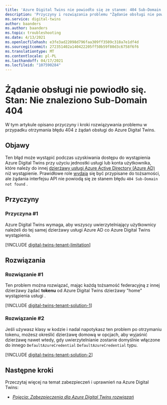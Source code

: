 ```yaml
---
title: 'Azure Digital Twins nie powiodło się ze stanem: 404 Sub-Domain nie znaleziono'
description: 'Przyczyny i rozwiązania problemu "Żądanie obsługi nie powiodło się. Stan: 404 Sub-Domain nie znaleziono" na Azure Digital Twins.'
ms.service: digital-twins
author: baanders
ms.author: baanders
ms.topic: troubleshooting
ms.date: 4/13/2021
ms.openlocfilehash: e3fe3ad22098d796faa309ff3509c318a7e1df4d
ms.sourcegitcommit: 272351402a140422205ff50b59f80d3c6758f6f6
ms.translationtype: MT
ms.contentlocale: pl-PL
ms.lasthandoff: 04/17/2021
ms.locfileid: "107590284"
---
```

# <a name="service-request-failed-status-404-sub-domain-not-found"></a>Żądanie obsługi nie powiodło się. Stan: Nie znaleziono Sub-Domain 404

W tym artykule opisano przyczyny i kroki rozwiązywania problemu w przypadku otrzymania błędu 404 z żądań obsługi do Azure Digital Twins. 

## <a name="symptoms"></a>Objawy

Ten błąd może wystąpić podczas uzyskiwania dostępu do wystąpienia Azure Digital Twins przy użyciu jednostki usługi lub konta użytkownika, które należy do innej [dzierżawy usługi Azure Active Directory (Azure AD)](../active-directory/develop/quickstart-create-new-tenant.md) niż wystąpienie. Prawidłowe role [wydają](concepts-security.md) się być przypisane do tożsamości, ale żądania interfejsu API nie powiodą się ze stanem błędu `404 Sub-Domain not found` .

## <a name="causes"></a>Przyczyny

### <a name="cause-1"></a>Przyczyna #1

Azure Digital Twins wymaga, aby wszyscy uwierzytelniający użytkownicy należeli do tej samej dzierżawy usługi Azure AD co Azure Digital Twins wystąpienia.

[!INCLUDE [digital-twins-tenant-limitation](../../includes/digital-twins-tenant-limitation.md)]

## <a name="solutions"></a>Rozwiązania

### <a name="solution-1"></a>Rozwiązanie #1

Ten problem można rozwiązać, mając każdą tożsamość federacyjną z innej dzierżawy żądać **tokenu** od Azure Digital Twins dzierżawy "home" wystąpienia usługi . 

[!INCLUDE [digital-twins-tenant-solution-1](../../includes/digital-twins-tenant-solution-1.md)]

### <a name="solution-2"></a>Rozwiązanie #2

Jeśli używasz klasy w kodzie i nadal napotykasz ten problem po otrzymaniu tokenu, możesz określić dzierżawę domową w opcjach, aby wyjaśnić dzierżawę nawet wtedy, gdy uwierzytelnianie zostanie domyślnie włączone do innego `DefaultAzureCredential` `DefaultAzureCredential` typu.

[!INCLUDE [digital-twins-tenant-solution-2](../../includes/digital-twins-tenant-solution-2.md)]

## <a name="next-steps"></a>Następne kroki

Przeczytaj więcej na temat zabezpieczeń i uprawnień na Azure Digital Twins:
* [*Pojęcia: Zabezpieczenia dla Azure Digital Twins rozwiązań*](concepts-security.md)
